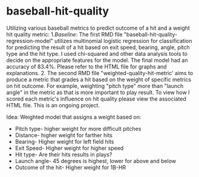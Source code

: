 # baseball-hit-quality
Utilizing various baseball metrics to predict outcome of a hit and a weight hit quality metric:
1.*Baseline*: The first RMD file "baseball-hit-quality-regression-model" utilizes multinomial logistic regression for classification for predicting the result of a hit based on exit speed, bearing, angle, pitch type and the hit type. I used chi-squared and other data analysis tools to decide on the appropriate features for the model. The final model had an accuracy of 83.4%. Please refer to the HTML file for graphs and explanations.
2. The second RMD file "weighted-quality-hit-metric' aims to produce a metric that grades a hit based on the weight of specific metrics on hit outcome. For example, weighting "pitch type" more than "launch angle" in the metric as that is more important to play result. To view how I scored each metric's influence on hit quality please view the associated HTML file. This is an ongoing project. 


Idea: Weighted model that assigns a weight based on:
- Pitch type- higher weight for more difficult pitches
- Distance- higher weight for farther hits
- Bearing- Higher weight for left field hits
- Exit Speed- Higher weight for higher speed
- Hit type- Are their hits results in plays?
- Launch angle- 45 degrees is highest, lower for above and below
- Outcome of the hit- Higher weight for 1B-HR
